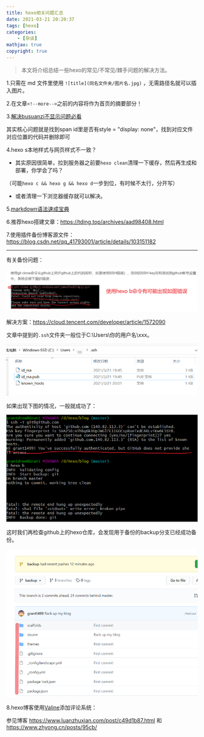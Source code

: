 ```yaml
---
title: hexo相关问题汇总
date: 2021-03-21 20:20:37
tags: [hexo]
categories: 
	- [杂谈]
mathjax: true
copyright: true
---
```


> 本文将介绍总结一些hexo的常见/不常见/棘手问题的解决方法。

<!--more-->

1.只需在 md 文件里使用 `![title](同名文件夹/图片名.jpg)` ，无需路径名就可以插入图片。

2.在文章`<!--more-->`之前的内容将作为首页的摘要部分！

3.[解决busuanzi不显示问题必看](https://muyuuuu.github.io/2019/11/22/busuanzi-notdisplay/)

其实核心问题就是找到span id里是否有style = "display: none"，找到对应文件对应位置的代码并删除即可

4.hexo s本地样式与网页样式不一致？

- 其实原因很简单，拉到服务器之前要`hexo clean`清理一下缓存，然后再生成和部署，你学会了吗？


（可能`hexo c && hexo g && hexo d`一步到位，有时候不太行，分开写）

- 或者清理一下浏览器缓存就可以解决。

5.[markdown语法速成宝典](https://www.kuangstudy.com/bbs/1356475333565587458)

6.推荐hexo搭建文章：https://tding.top/archives/aad98408.html

7.使用插件备份博客源文件：https://blog.csdn.net/qq_41793001/article/details/103151182

---

有关备份问题：

![image-20210321201128176](hexo相关问题汇总/image-20210321201128176.png)

解决方案：https://cloud.tencent.com/developer/article/1572090

文章中提到的`.ssh`文件夹一般位于C:\Users\你的用户名\xxx。

![image-20210321201346184](hexo相关问题汇总/image-20210321201346184.png)

如果出现下图的情况，一般就成功了：

![image-20210321201521647](hexo相关问题汇总/image-20210321201521647.png)

这时我们再检查github上的hexo仓库，会发现用于备份的backup分支已经成功备份。

![image-20210321201725486](hexo相关问题汇总/image-20210321201725486.png)

8.hexo博客使用[Valine](https://valine.js.org/)添加评论系统：

参见博客 https://www.luanzhuxian.com/post/c49d1b87.html  和 https://www.zhyong.cn/posts/95cb/